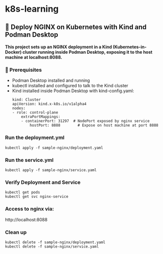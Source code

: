 # k8s-learning

## 🚀 Deploy NGINX on Kubernetes with Kind and Podman Desktop
#### This project sets up an NGINX deployment in a Kind (Kubernetes-in-Docker) cluster running inside Podman Desktop, exposing it to the host machine at localhost:8088.


### 📝 Prerequisites
- Podman Desktop installed and running
- kubectl installed and configured to talk to the Kind cluster
- Kind installed inside Podman Desktop with kind-config.yaml:
    ```
    kind: Cluster
    apiVersion: kind.x-k8s.io/v1alpha4
    nodes:
    - role: control-plane
        extraPortMappings:
        - containerPort: 31297  # NodePort exposed by nginx service
            hostPort: 8888        # Expose on host machine at port 8888
    ```


### Run the deployment.yml
```
kubectl apply -f sample-nginx/deployment.yaml
```

### Run the service.yml
```
kubectl apply -f sample-nginx/service.yaml
```

### Verify Deployment and Service
```
kubectl get pods
kubectl get svc nginx-service
```

### Access to nginx via:
http://localhost:8088

### Clean up
```
kubectl delete -f sample-nginx/deployment.yaml
kubectl delete -f sample-nginx/service.yaml
```